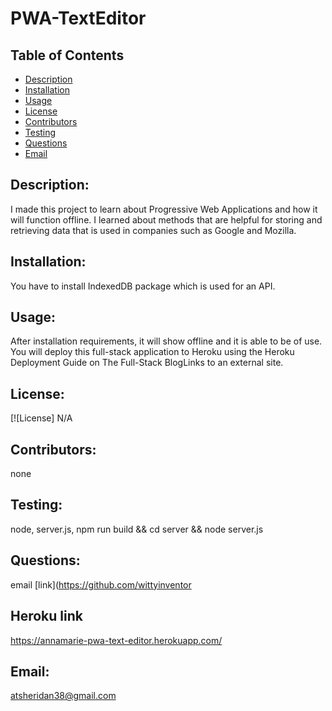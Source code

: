 # PWA-TextEditor
  ## Table of Contents 
  - [Description](#description) 
  - [Installation](#installation) 
  - [Usage](#usage) 
  - [License](#license) 
  - [Contributors](#contributors) 
  - [Testing](#testing) 
  - [Questions](#questions) 
  - [Email](#email) 

  ## Description:  
  I made this project to learn about Progressive Web Applications and how it will function offline. I learned about methods that are helpful for storing and retrieving data that is used in companies such as Google and Mozilla. 
    
  ## Installation: 
You have to install IndexedDB package which is used for an API. 
  
  ## Usage: 
  After installation requirements, it will show offline and it is able to be of use. You will deploy this full-stack application to Heroku using the Heroku Deployment Guide on The Full-Stack BlogLinks to an external site.

  
  ## License: 
  [![License] N/A
  
  ## Contributors: 
  none 
  
  ## Testing: 
  node, server.js, npm run build && cd server && node server.js
  
  ## Questions: 
  email [link](https://github.com/wittyinventor 

  ## Heroku link
  https://annamarie-pwa-text-editor.herokuapp.com/

  
  ## Email: 
  atsheridan38@gmail.com
